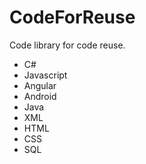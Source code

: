 # CodeForReuse
<html>Code library for code reuse.
<div>
  <ul>
    <li>C#</li>
    <li>Javascript
    <li>Angular</li>
    </li>
    
<li>Android</li>
<li>Java</li>
<li>XML</li>
<li>HTML</li>
<li>CSS</li>
    <li>SQL</li>
  </ul>
  </div>
  </html>

